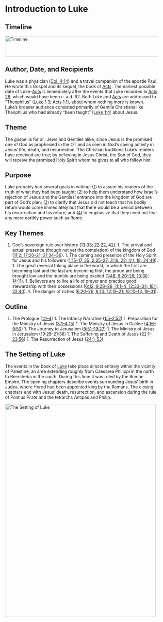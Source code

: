 
# Introduction to Luke

## Timeline

 [ <img src="https:https://www.esv.org//static.esvmedia.orghttps://www.esv.org/media/esv-global-study-biblehttps://www.esv.org/images/mediumhttps://www.esv.org/chart_42_timeline.png" alt="Timeline" width="700" height="68"/> ](https:https://www.esv.org//static.esvmedia.orghttps://www.esv.org/media/esv-global-study-biblehttps://www.esv.org/images/big/chart_42_timeline.png) 

## Author, Date, and Recipients

Luke was a physician ([Col. 4:14](https://www.esv.org/Colossians+4%3A14/)) and a travel companion of the apostle Paul. He wrote this Gospel and its sequel, the book of [Acts](https://www.esv.org/Acts+1%3A1%E2%80%9328%3A31/). The earliest possible date of Luke–[Acts](https://www.esv.org/Acts+1%3A1%E2%80%9328%3A31/) is immediately after the events that Luke recorded in [Acts 28](https://www.esv.org/Acts+28%3A1%E2%80%9331/), which would have been c. a.d. 62. Both Luke and [Acts](https://www.esv.org/Acts+1%3A1%E2%80%9328%3A31/) are addressed to “Theophilus” ([Luke 1:3](https://www.esv.org/Luke+1%3A3/); [Acts 1:1](https://www.esv.org/Acts+1%3A1/)), about whom nothing more is known. Luke’s broader audience consisted primarily of Gentile Christians like Theophilus who had already “been taught” ([Luke 1:4](https://www.esv.org/Luke+1%3A4/)) about Jesus.

## Theme

The gospel is for all, Jews and Gentiles alike, since Jesus is the promised one of God as prophesied in the OT and as seen in God’s saving activity in Jesus’ life, death, and resurrection. The Christian traditions Luke’s readers have received are true; by believing in Jesus Christ, the Son of God, they will receive the promised Holy Spirit whom he gives to all who follow him.

## Purpose

Luke probably had several goals in writing: ([1](https://www.esv.org/Luke+1%3A1%E2%80%9380/)) to assure his readers of the truth of what they had been taught; ([2](https://www.esv.org/Luke+2%3A1%E2%80%9352/)) to help them understand how Israel’s rejection of Jesus and the Gentiles’ entrance into the kingdom of God are part of God’s plan; ([3](https://www.esv.org/Luke+3%3A1%E2%80%9338/)) to clarify that Jesus did not teach that his bodily return would come immediately but that there would be a period between his resurrection and his return; and ([4](https://www.esv.org/Luke+4%3A1%E2%80%9344/)) to emphasize that they need not fear any mere earthly power such as Rome.

## Key Themes
1. God’s sovereign rule over history ([13:33; 22:22, 42](https://www.esv.org/Luke+13%3A33%2C+22%3A22%2C+22%3A42/)). 1. The arrival and actual presence (though not yet the completion) of the kingdom of God ([11:2; 17:20–21; 21:34–36](https://www.esv.org/Luke+11%3A2%2C+17%3A20%E2%80%9321%2C+21%3A34%E2%80%9336/)). 1. The coming and presence of the Holy Spirit for Jesus and his followers ([1:15–17, 35; 2:25–27; 3:16, 22; 4:1, 18; 24:49](https://www.esv.org/Luke+1%3A15%E2%80%9317%2C+1%3A35%2C+2%3A25%E2%80%9327%2C+3%3A16%2C+3%3A22%2C+4%3A1%2C+4%3A18%2C+24%3A49/)). 1. The great reversal taking place in the world, in which the first are becoming last and the last are becoming first, the proud are being brought low and the humble are being exalted ([1:48; 6:20–26; 13:30; 14:11](https://www.esv.org/Luke+1%3A48%2C+6%3A20%E2%80%9326%2C+13%3A30%2C+14%3A11/)). 1. Believers are to live a life of prayer and practice good stewardship with their possessions ([6:12; 9:28–29; 11:1–4; 12:33–34; 18:1; 22:40](https://www.esv.org/Luke+6%3A12%2C+9%3A28%E2%80%9329%2C+11%3A1%E2%80%934%2C+12%3A33%E2%80%9334%2C+18%3A1%2C+22%3A40/)). 1. The danger of riches ([6:20–26; 8:14; 12:13–21; 16:10–13, 19–31](https://www.esv.org/Luke+6%3A20%E2%80%9326%2C+8%3A14%2C+12%3A13%E2%80%9321%2C+16%3A10%E2%80%9313%2C+16%3A19%E2%80%9331/)). 
## Outline
1. The Prologue ([1:1–4](https://www.esv.org/Luke+1%3A1%E2%80%934/)) 1. The Infancy Narrative ([1:5–2:52](https://www.esv.org/Luke+1%3A5%E2%80%932%3A52/)) 1. Preparation for the Ministry of Jesus ([3:1–4:15](https://www.esv.org/Luke+3%3A1%E2%80%934%3A15/)) 1. The Ministry of Jesus in Galilee ([4:16–9:50](https://www.esv.org/Luke+4%3A16%E2%80%939%3A50/)) 1. The Journey to Jerusalem ([9:51–19:27](https://www.esv.org/Luke+9%3A51%E2%80%9319%3A27/)) 1. The Ministry of Jesus in Jerusalem ([19:28–21:38](https://www.esv.org/Luke+19%3A28%E2%80%9321%3A38/)) 1. The Suffering and Death of Jesus ([22:1–23:56](https://www.esv.org/Luke+22%3A1%E2%80%9323%3A56/)) 1. The Resurrection of Jesus ([24:1–53](https://www.esv.org/Luke+24%3A1%E2%80%9353/)) 
## The Setting of Luke

The events in the book of [Luke](https://www.esv.org/Luke+1%3A1%E2%80%9324%3A53/) take place almost entirely within the vicinity of Palestine, an area extending roughly from Caesarea Philippi in the north to Beersheba in the south. During this time it was ruled by the Roman Empire. The opening chapters describe events surrounding Jesus’ birth in Judea, where Herod had been appointed king by the Romans. The closing chapters end with Jesus’ death, resurrection, and ascension during the rule of Pontius Pilate and the tetrarchs Antipas and Philip.

 [ <img src="https:https://www.esv.org//static.esvmedia.orghttps://www.esv.org/media/esv-global-study-biblehttps://www.esv.org/images/mediumhttps://www.esv.org/map_42_01.jpg" alt="The Setting of Luke" width="496" height="700"/> ](https:https://www.esv.org//static.esvmedia.orghttps://www.esv.org/media/esv-global-study-biblehttps://www.esv.org/images/big/map_42_01.jpg) 

